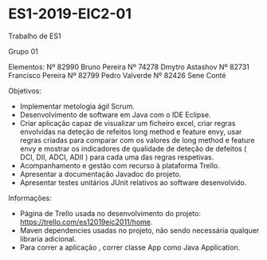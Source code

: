 # ES1-2019-EIC2-01

Trabalho de ES1

Grupo 01

Elementos:
Nº 82990 Bruno Pereira
Nº 74278 Dmytro Astashov
Nº 82731 Francisco Pereira
Nº 82799 Pedro Valverde
Nº 82426 Sene Conté

Objetivos:
  - Implementar metologia ágil Scrum.
  - Desenvolvimento de software em Java com o IDE Eclipse.
  - Criar aplicação capaz de visualizar um ficheiro excel, criar regras envolvidas na deteção de refeitos long method e feature envy, usar regras criadas para comparar com os valores de long method e feature envy e mostrar os indicadores de qualidade de deteção de defeitos ( DCI, DII, ADCI, ADII ) para cada uma das regras respetivas.
  - Acompanhamento e gestão com recurso à plataforma Trello.
  - Apresentar a documentação Javadoc do projeto.
  - Apresentar testes unitários JUnit relativos ao software desenvolvido.
  
  
Informações:
  - Página de Trello usada no desenvolvimento do projeto: https://trello.com/es12019eic2011/home.
  - Maven dependencies usadas no projeto, não sendo necessária qualquer libraria adicional.
  - Para correr a aplicação , correr classe App como Java Application.



